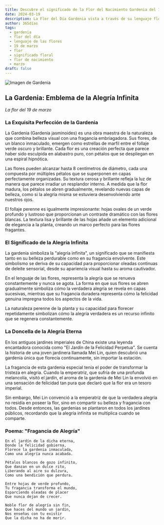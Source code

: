 ```yaml
---
title: Descubre el significado de la Flor del Nacimiento Gardenia del 19 de marzo
date: 2024-03-19
description: La Flor del Día Gardenia vista a través de su lenguaje floral e historias
author: 365días
tags:
  - gardenia
  - flor del día
  - lenguaje de las flores
  - 19 de marzo
  - flor
  - significado floral
  - flor de nacimiento
  - marzo
draft: false
---
```


![Imagen de Gardenia](https://cdn.pixabay.com/photo/2021/07/09/20/23/gardenia-jasminoides-6399959_1280.jpg#center#center)


## La Gardenia: Emblema de la Alegría Infinita
*La flor del 19 de marzo*

### La Exquisita Perfección de la Gardenia

La Gardenia (Gardenia jasminoides) es una obra maestra de la naturaleza que combina belleza visual con una fragancia embriagadora. Sus flores, de un blanco inmaculado, emergen como estrellas de marfil entre el follaje verde oscuro y brillante. Cada flor es una creación perfecta que parece haber sido esculpida en alabastro puro, con pétalos que se despliegan en una espiral hipnótica.

Las flores pueden alcanzar hasta 8 centímetros de diámetro, cada una compuesta por múltiples pétalos que se superponen en capas perfectamente organizadas. Su textura cerosa y brillante refleja la luz de manera que parece irradiar un resplandor interno. A medida que la flor madura, los pétalos se abren gradualmente, revelando nuevas capas de belleza, como si la alegría misma se estuviera desenvolviendo ante nuestros ojos.

El follaje perenne es igualmente impresionante: hojas ovales de un verde profundo y lustroso que proporcionan un contraste dramático con las flores blancas. La textura lisa y brillante de las hojas añade un elemento adicional de elegancia a la planta, creando un marco perfecto para las flores fragantes.

### El Significado de la Alegría Infinita

La gardenia simboliza la "alegría infinita", un significado que se manifiesta tanto en su belleza perdurable como en su fragancia envolvente. Este simbolismo se deriva de su capacidad para proporcionar oleadas continuas de deleite sensorial, desde su apariencia visual hasta su aroma cautivador.

En el lenguaje de las flores, representa la alegría que se renueva constantemente y nunca se agota. La forma en que sus flores se abren gradualmente simboliza cómo la verdadera alegría se revela en capas sucesivas, mientras que su fragancia duradera representa cómo la felicidad genuina impregna todos los aspectos de la vida.

La naturaleza perenne de la planta y su capacidad para florecer repetidamente simbolizan cómo la alegría verdadera es un recurso infinito que se regenera constantemente.

### La Doncella de la Alegría Eterna

En los antiguos jardines imperiales de China existe una leyenda encantadora conocida como "El Jardín de la Felicidad Perpetua". Se cuenta la historia de una joven jardinera llamada Mei Lin, quien descubrió una gardenia única que florecía continuamente, sin importar la estación.

La fragancia de esta gardenia especial tenía el poder de transformar la tristeza en alegría. Cuando la emperatriz, que sufría de una profunda melancolía, visitó el jardín, el aroma de la gardenia de Mei Lin la envolvió en una sensación de felicidad tan pura que declaró que la flor era un tesoro imperial.

Sin embargo, Mei Lin convenció a la emperatriz de que la verdadera alegría no residía en poseer la flor, sino en compartir su belleza y fragancia con todos. Desde entonces, las gardenias se plantaron en todos los jardines públicos, recordando que la alegría infinita se multiplica cuando se comparte.

### Poema: "Fragancia de Alegría"

```
En el jardín de la dicha eterna,
Donde la felicidad gobierna,
Florece la gardenia inmaculada,
Como una alegría nunca acabada.

Pétalos blancos de gozo infinito,
Que danzan en un dulce rito,
Liberando al aire su dulzura,
Como una bendición que perdura.

Entre hojas de verde profundo,
Tu fragancia transforma el mundo,
Esparciendo oleadas de placer
Que nunca dejan de crecer.

Noble flor de alegría sin fin,
Que haces del mundo un jardín,
Nos enseñas con tu existir
Que la dicha no ha de morir.
```